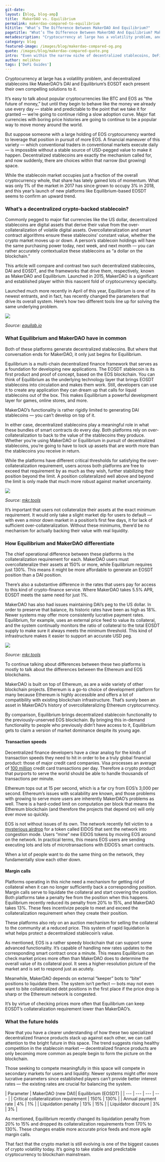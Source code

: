 ```yaml
---
git-date:
layout: [blog, blog-amp]
title:  MakerDAO vs. Equilibrium
permalink: makerdao-compared-to-equilibrium
h1title: "What’s The Difference Between MakerDAO And Equilibrium?"
pagetitle: "What’s The Difference Between MakerDAO And Equilibrium? MakerDAO vs. Equilibrium"
metadescription: "Cryptocurrency at large has a volatility problem, and decentralized stablecoins like MakerDAO’s DAI and Equilibrium’s EOSDT each present their own compelling solutions to it."
category: blog
featured-image: /images/blog/makerdao-compared-og.png
quote: /images/blog/makerdao-compared-quote.png
intro: "Even within the narrow niche of decentralized stablecoins, DeFi is beginning to offer you some meaningful choices. Here’s a comparison between the established MakerDAO and the upstart Equilibrium"
author: melikhov
tags: ['DeFi Guides']
---
```

Cryptocurrency at large has a volatility problem, and decentralized stablecoins like MakerDAO’s DAI and Equilibrium’s EOSDT each present their own compelling solutions to it.

It’s easy to talk about popular cryptocurrencies like BTC and EOS as “the future of money,” but until they begin to behave like the money we already use every day — stable and predictable to the point that we take it for granted — we’re going to continue riding a slow adoption curve. Major fiat currencies with boring price histories are going to continue to be a popular way to move money around the world.

But suppose someone with a large holding of EOS cryptocurrency wanted to leverage that position in pursuit of more EOS. A financial maneuver of this variety — which conventional traders in conventional markets execute daily — is impossible without a stable source of USD-pegged value to make it happen. Decentralized stablecoins are exactly the mechanism called for, and now suddenly, there are choices within that narrow (but growing) space.

While the stablecoin market occupies just a fraction of the overall cryptocurrency whole, that share has lately gained lots of momentum. What was only 1% of the market in 2017 has since grown to occupy 3% in 2018, and this year’s launch of new platforms like Equilibrium-based EOSDT seems to confirm an upward trend.

### What’s a decentralized crypto-backed stablecoin?

Commonly pegged to major fiat currencies like the US dollar, decentralized stablecoins are digital assets that derive their value from the over-collateralization of volatile digital assets. Overcollateralization and smart contract algorithms ensure these stablecoins’ constant value, whether the crypto market moves up or down. A person’s stablecoin holdings will have the same purchasing power today, next week, and next month — you can rather accurately contextualize these stablecoins as “a dollar on the blockchain.”

This article will compare and contrast two such decentralized stablecoins, DAI and EOSDT, and the frameworks that drive them, respectively, known as MakerDAO and Equilibrium. Launched in 2015, MakerDAO is a significant and established player within this nascent fold of cryptocurrency specialty.

Launched much more recently in April of this year, Equilibrium is one of its newest entrants, and in fact, has recently changed the parameters that drive its overall system. Here’s how two different tools line up for solving the same underlying problem.

![](/images/blog/makerdao-compared2.png)

_Source: [equilab.io](https://equilab.io/)_

### What Equilibrium and MakerDAO have in common

Both of these platforms generate decentralized stablecoins. But where that conversation ends for MakerDAO, it only just begins for Equilibrium.

Equilibrium is a multi-chain decentralized finance framework that serves as a foundation for developing new applications. The EOSDT stablecoin is its first product and proof of concept, based on the EOS blockchain. You can think of Equilibrium as the underlying technology layer that brings EOSDT stablecoins into circulation and makes them work. Still, developers can use it to create any application they can dream up that calls for liquid stablecoins out of the box. This makes Equilibrium a powerful development layer for games, online stores, and more.

MakerDAO’s functionality is rather rigidly limited to generating DAI stablecoins — you can’t develop on top of it.

In either case, decentralized stablecoins play a meaningful role in what these bundles of smart contracts do every day. Both platforms rely on over-collateralization to back to the value of the stablecoins they produce. Whether you’re using MakerDAO or Equilibrium in pursuit of decentralized stablecoins, you’re going to have to lock up assets that are worth more than the stablecoins you receive in return.

While the platforms have different critical thresholds for satisfying the over-collateralization requirement, users across both platforms are free to exceed that requirement by as much as they wish, further stabilizing their position beyond the limit. A position collateralized well above and beyond the limit is only made that much more robust against market uncertainty.

![](/images/blog/makerdao-compared1.png)

_Source: [mkr.tools](https://mkr.tools/)_

It’s important that users not collateralize their assets at the exact minimum requirement. It would only take a slight market dip for users to default — with even a minor down market in a position’s first few days, it for lack of sufficient over-collateralization. Without these minimums, there’d be no mechanism for actually backing their value with real liquidity.

### How Equilibrium and MakerDAO differentiate

The chief operational difference between these platforms is the collateralization requirement for each. MakerDAO users must overcollateralize their assets at 150% or more, while Equilibrium requires just 130%. This means it might be more affordable to generate an EOSDT position than a DAI position.

There’s also a substantive difference in the rates that users pay for access to this kind of crypto-finance service. Where MakerDAO takes 5.5% APR, EOSDT meets the same need for just 1%.

MakerDAO has also had issues maintaining DAI’s peg to the US dollar. In order to preserve that balance, its historic rates have been as high as 18%. Newer systems may offer more consistently lucrative payment rates. Equilibrium, for example, uses an external price feed to value its collateral, and the system continually monitors the ratio of collateral to the total EOSDT supply to make sure it always meets the minimum threshold. This kind of infrastructure makes it easier to support an accurate USD peg.


![](/images/blog/makerdao-compared3.png)

_Source: [mkr.tools](https://mkr.tools/)_

To continue talking about differences between these two platforms is mostly to talk about the differences between the Ethereum and EOS blockchains.

MakerDAO is built on top of Ethereum, as are a wide variety of other blockchain projects. Ethereum is a go-to choice of development platform for many because Ethereum is highly accessible and offers a lot of compatibility with existing blockchain infrastructure. That’s surely been an asset in MakerDAO’s history of overcollateralizing Ethereum cryptocurrency.

By comparison, Equilibrium brings decentralized stablecoin functionality to the previously-unserved EOS blockchain. By bringing this in-demand functionality to people who previously didn’t have access to it, Equilibrium gets to claim a version of market dominance despite its young age.

#### Transaction speeds

Decentralized finance developers have a clear analog for the kinds of transaction speeds they need to hit in order to be a truly global financial product: those of major credit card companies. Visa processes an average of [100 million](https://www.braintreepayments.com/blog/what-is-visas-role-in-credit-card-processing/) credit card transactions per day. Therefore a crypto product that purports to serve the world should be able to handle thousands of transactions per minute.

Ethereum tops out at 15 per second, which is a far cry from EOS’s 3,000 per second. Ethereum’s issues with scalability are known, and those problems with growing to serve more users are inherently MakerDAO’s problems as well. There is a hard-coded limit on computation per block that means the Ethereum blockchain (and therefore the projects that depend on) will only ever move so quickly.

EOS is not without issues of its own. The network recently fell victim to a [mysterious airdrop](https://www.coindesk.com/a-mysterious-airdrop-called-eidos-is-clogging-eos-to-make-a-point?amp=1) for a token called EIDOS that sent the network into congestion mode. Users “mine” new EIDOS tokens by moving EOS around on the network. In practical terms, this means EOS users are sending executing lots and lots of microtransactions with EIDOS’s smart contracts.

When a lot of people want to do the same thing on the network, they fundamentally slow each other down.

#### Margin calls

Platforms operating in this niche need a mechanism for getting rid of collateral when it can no longer sufficiently back a corresponding position. Margin calls serve to liquidate the collateral and start covering the position. Both platforms take a penalty fee from the position when this happens. Equilibrium recently reduced its penalty from 20% to 15%, and MakerDAO takes 13%. These fees incentivize people to meet and exceed the collateralization requirement when they create their position.

These platforms also rely on an auction mechanism for selling the collateral to the community at a reduced price. This system of rapid liquidation is what helps protect a decentralized stablecoin’s value.

As mentioned, EOS is a rather speedy blockchain that can support some advanced functionality. It’s capable of handling new rates updates to the corresponding smart contract once a minute. This means Equilibrium can check market prices more often than MakerDAO does to determine the overall value of its collateral pool. It sees a higher-resolution picture of the market and is set to respond just as acutely.

Meanwhile, MakerDAO depends on external “keeper” bots to “bite” positions to liquidate them. The system isn’t perfect — bots may not even want to bite collateralized debt positions in the first place if the price drop is sharp or the Ethereum network is congested.

It’s by virtue of checking prices more often that Equilibrium can keep EOSDT’s collateralization requirement lower than MakerDAO’s.

### What the future holds

Now that you have a clearer understanding of how these two specialized decentralized finance products stack up against each other, we can call attention to the bright future in this space. The trend suggests rising healthy competition in the stablecoin market — decentralized finance products are only becoming more common as people begin to form the picture on the blockchain.

Those seeking to compete meaningfully in this space will compete in secondary markets for users and liquidity. Newer systems might offer more lucrative parameters since established players can’t provide better interest rates — the existing rates are crucial for balancing the system.

| Parameter | MakerDAO (new DAI)| Equilibrium (EOSDT) |
| --- | --- | --- | --- |
| Critical collateralization requirement | 150% | 130% |
| Annual payment rate | 4% | 1% |
| Liquidation penalty | 13% | 15% |
| Liquidator discount | 3% | 3% |

As mentioned, Equilibrium recently changed its liquidation penalty from 20% to 15% and dropped its collateralization requirements from 170% to 130%. These changes enable more accurate price feeds and more agile margin calls.

That fact that the crypto market is still evolving is one of the biggest causes of crypto volatility today. It’s going to take stable and predictable cryptocurrency to blockchain mainstream.
